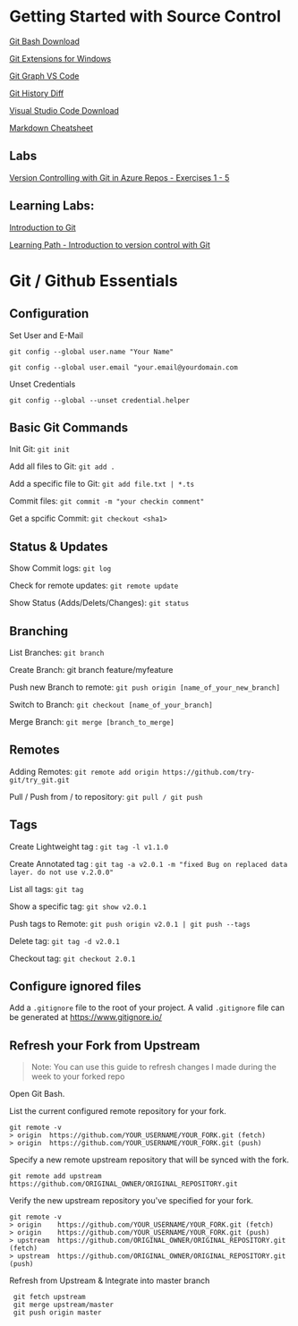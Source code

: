 # Getting Started with Source Control

[Git Bash Download](https://git-scm.com/downloads)

[Git Extensions for Windows](https://sourceforge.net/projects/gitextensions/)

[Git Graph VS Code](https://marketplace.visualstudio.com/items?itemName=mhutchie.git-graph)

[Git History Diff](https://marketplace.visualstudio.com/items?itemName=huizhou.githd)

[Visual Studio Code Download](https://code.visualstudio.com/)

[Markdown Cheatsheet](https://github.com/adam-p/markdown-here/wiki/Markdown-Cheatsheet)

## Labs

[Version Controlling with Git in Azure Repos - Exercises 1 - 5](https://www.azuredevopslabs.com/labs/azuredevops/git/)

## Learning Labs:

[Introduction to Git](https://docs.microsoft.com/en-us/learn/modules/intro-to-git/)

[Learning Path - Introduction to version control with Git](https://docs.microsoft.com/en-us/learn/paths/intro-to-vc-git/)

# Git / Github Essentials

## Configuration

Set User and E-Mail

`git config --global user.name "Your Name"`

`git config --global user.email "your.email@yourdomain.com`

Unset Credentials

`git config --global --unset credential.helper`

## Basic Git Commands

Init Git: `git init`

Add all files to Git: `git add .`

Add a specific file to Git: `git add file.txt | *.ts`

Commit files: `git commit -m "your checkin comment"`

Get a spcific Commit: `git checkout <sha1>`

## Status & Updates

Show Commit logs: `git log`

Check for remote updates: `git remote update`

Show Status (Adds/Delets/Changes): `git status`

## Branching

List Branches: `git branch`

Create Branch: git branch feature/myfeature

Push new Branch to remote: `git push origin [name_of_your_new_branch]`

Switch to Branch: `git checkout [name_of_your_branch]`

Merge Branch: `git merge [branch_to_merge]`

## Remotes

Adding Remotes: `git remote add origin https://github.com/try-git/try_git.git`

Pull / Push from / to repository: `git pull / git push`

## Tags

Create Lightweight tag : `git tag -l v1.1.0`

Create Annotated tag : `git tag -a v2.0.1 -m "fixed Bug on replaced data layer. do not use v.2.0.0"`

List all tags: `git tag`

Show a specific tag: `git show v2.0.1`

Push tags to Remote: `git push origin v2.0.1 | git push --tags`

Delete tag: `git tag -d v2.0.1`

Checkout tag: `git checkout 2.0.1`

## Configure ignored files

Add a `.gitignore` file to the root of your project. A valid `.gitignore` file can be generated at https://www.gitignore.io/

## Refresh your Fork from Upstream

> Note: You can use this guide to refresh changes I made during the week to your forked repo

Open Git Bash.

List the current configured remote repository for your fork.

```
git remote -v
> origin  https://github.com/YOUR_USERNAME/YOUR_FORK.git (fetch)
> origin  https://github.com/YOUR_USERNAME/YOUR_FORK.git (push)
```

Specify a new remote upstream repository that will be synced with the fork.

```
git remote add upstream https://github.com/ORIGINAL_OWNER/ORIGINAL_REPOSITORY.git
```

Verify the new upstream repository you've specified for your fork.

```
git remote -v
> origin    https://github.com/YOUR_USERNAME/YOUR_FORK.git (fetch)
> origin    https://github.com/YOUR_USERNAME/YOUR_FORK.git (push)
> upstream  https://github.com/ORIGINAL_OWNER/ORIGINAL_REPOSITORY.git (fetch)
> upstream  https://github.com/ORIGINAL_OWNER/ORIGINAL_REPOSITORY.git (push)
```

Refresh from Upstream & Integrate into master branch

```
 git fetch upstream
 git merge upstream/master
 git push origin master
```
